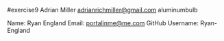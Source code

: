 #exercise9
Adrian Miller
adrianrichmiller@gmail.com
aluminumbulb

Name: Ryan England
Email: portalinme@me.com
GitHub Username: Ryan-England

